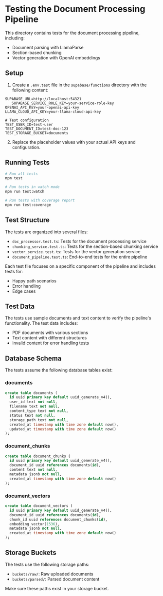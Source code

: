 # Testing the Document Processing Pipeline

This directory contains tests for the document processing pipeline, including:
- Document parsing with LlamaParse
- Section-based chunking
- Vector generation with OpenAI embeddings

## Setup

1. Create a `.env.test` file in the `supabase/functions` directory with the following content:
```env
SUPABASE_URL=http://localhost:54321
   SUPABASE_SERVICE_ROLE_KEY=your-service-role-key
OPENAI_API_KEY=your-openai-api-key
LLAMA_CLOUD_API_KEY=your-llama-cloud-api-key

# Test configuration
TEST_USER_ID=test-user
TEST_DOCUMENT_ID=test-doc-123
TEST_STORAGE_BUCKET=documents
```

2. Replace the placeholder values with your actual API keys and configuration.

## Running Tests

```bash
# Run all tests
npm test

# Run tests in watch mode
npm run test:watch

# Run tests with coverage report
npm run test:coverage
```

## Test Structure

The tests are organized into several files:

- `doc_processor.test.ts`: Tests for the document processing service
- `chunking_service.test.ts`: Tests for the section-based chunking service
- `vector_service.test.ts`: Tests for the vector generation service
- `document_pipeline.test.ts`: End-to-end tests for the entire pipeline

Each test file focuses on a specific component of the pipeline and includes tests for:
- Happy path scenarios
- Error handling
- Edge cases

## Test Data

The tests use sample documents and text content to verify the pipeline's functionality. The test data includes:
- PDF documents with various sections
- Text content with different structures
- Invalid content for error handling tests

## Database Schema

The tests assume the following database tables exist:

### documents
```sql
create table documents (
  id uuid primary key default uuid_generate_v4(),
  user_id text not null,
  filename text not null,
  content_type text not null,
  status text not null,
  storage_path text not null,
  created_at timestamp with time zone default now(),
  updated_at timestamp with time zone default now()
);
```

### document_chunks
```sql
create table document_chunks (
  id uuid primary key default uuid_generate_v4(),
  document_id uuid references documents(id),
  content text not null,
  metadata jsonb not null,
  created_at timestamp with time zone default now()
);
```

### document_vectors
```sql
create table document_vectors (
  id uuid primary key default uuid_generate_v4(),
  document_id uuid references documents(id),
  chunk_id uuid references document_chunks(id),
  embedding vector(1536),
  metadata jsonb not null,
  created_at timestamp with time zone default now()
);
``` 

## Storage Buckets

The tests use the following storage paths:
- `buckets/raw/`: Raw uploaded documents
- `buckets/parsed/`: Parsed document content

Make sure these paths exist in your storage bucket. 